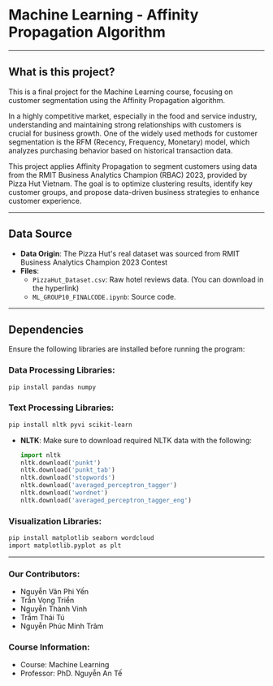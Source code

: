 # Machine Learning - Affinity Propagation Algorithm
------------------------  

## What is this project?
This is a final project for the Machine Learning course, focusing on customer segmentation using the Affinity Propagation algorithm.  

In a highly competitive market, especially in the food and service industry, understanding and maintaining strong relationships with customers is crucial for business growth. One of the widely used methods for customer segmentation is the RFM (Recency, Frequency, Monetary) model, which analyzes purchasing behavior based on historical transaction data.

This project applies Affinity Propagation to segment customers using data from the RMIT Business Analytics Champion (RBAC) 2023, provided by Pizza Hut Vietnam. The goal is to optimize clustering results, identify key customer groups, and propose data-driven business strategies to enhance customer experience.

------------------------  

## Data Source  
- **Data Origin**: The Pizza Hut's real dataset was sourced from RMIT Business Analytics Champion 2023 Contest
- **Files**:  
   - `PizzaHut_Dataset.csv`: Raw hotel reviews data. (You can download in the hyperlink) 
   - `ML_GROUP10_FINALCODE.ipynb`: Source code.
  
---

## Dependencies

Ensure the following libraries are installed before running the program:

### Data Processing Libraries:
```bash
pip install pandas numpy
```

### Text Processing Libraries:
```bash
pip install nltk pyvi scikit-learn
```
- **NLTK**: Make sure to download required NLTK data with the following:
  ```python
  import nltk
  nltk.download('punkt')
  nltk.download('punkt_tab')
  nltk.download('stopwords')
  nltk.download('averaged_perceptron_tagger')
  nltk.download('wordnet')
  nltk.download('averaged_perceptron_tagger_eng')
  ```

### Visualization Libraries:
```bash
pip install matplotlib seaborn wordcloud
import matplotlib.pyplot as plt
```

------------------------  

### Our Contributors:    
- Nguyễn Vân Phi Yến
- Trần Vọng Triển
- Nguyễn Thành Vinh
- Trầm Thái Tú
- Nguyễn Phúc Minh Trâm

### Course Information:
- Course: Machine Learning
- Professor: PhD. Nguyễn An Tế
